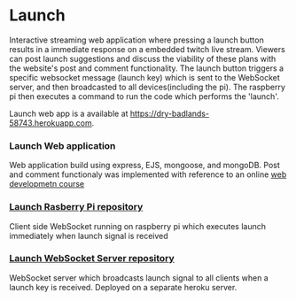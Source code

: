 # Launch

Interactive streaming web application where pressing a launch button results in a immediate response on a embedded twitch live stream. Viewers can post launch suggestions and discuss the viability of these plans with the website's post and comment functionality. The launch button triggers a specific websocket message (launch key) which is sent to the WebSocket server, and then broadcasted to all devices(including the pi). The raspberry pi then executes a command to run the code which performs the 'launch'.

Launch web app is a available at https://dry-badlands-58743.herokuapp.com.

### Launch Web application
Web application build using express, EJS, mongoose, and mongoDB. Post and comment functionaly was implemented with reference to an online [web developmetn course](https://www.udemy.com/course/the-web-developer-bootcamp/) 

### [Launch Rasberry Pi repository](https://github.com/markvangenderen/launch-pi "Launch Rasberry Pi reopository")
Client side WebSocket running on raspberry pi which executes launch immediately when launch signal is received

### [Launch WebSocket Server repository](https://github.com/markvangenderen/launch-ws-server "Launch WebSocket Server")
WebSocket server which broadcasts launch signal to all clients when a launch key is received. Deployed on a separate heroku server.


